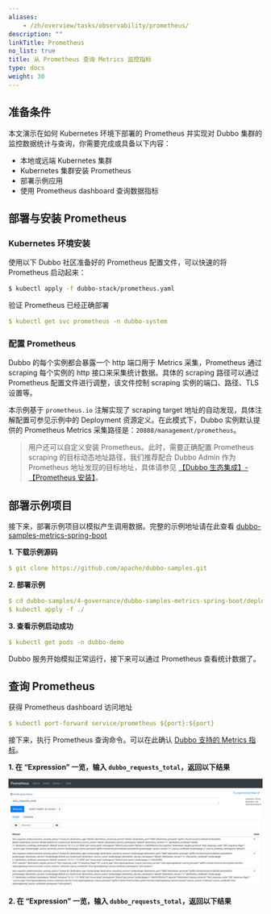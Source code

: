 ```yaml
---
aliases:
    - /zh/overview/tasks/observability/prometheus/
description: ""
linkTitle: Prometheus
no_list: true
title: 从 Prometheus 查询 Metrics 监控指标
type: docs
weight: 30
---
```




## 准备条件
本文演示在如何 Kubernetes 环境下部署的 Prometheus 并实现对 Dubbo 集群的监控数据统计与查询，你需要完成或具备以下内容：
* 本地或远端 Kubernetes 集群
* Kubernetes 集群安装 Prometheus
* 部署示例应用
* 使用 Prometheus dashboard 查询数据指标

## 部署与安装 Prometheus
### Kubernetes 环境安装
使用以下 Dubbo 社区准备好的 Prometheus 配置文件，可以快速的将 Prometheus 启动起来：

```sh
$ kubectl apply -f dubbo-stack/prometheus.yaml
```

验证 Prometheus 已经正确部署
```yaml
$ kubectl get svc prometheus -n dubbo-system
```

### 配置 Prometheus

Dubbo 的每个实例都会暴露一个 http 端口用于 Metrics 采集，Prometheus 通过 scraping 每个实例的 http 接口来采集统计数据。具体的 scraping 路径可以通过 Prometheus 配置文件进行调整，该文件控制 scraping 实例的端口、路径、TLS 设置等。

本示例基于 `prometheus.io` 注解实现了 scraping target 地址的自动发现，具体注解配置可参见示例中的 Deployment 资源定义。在此模式下，Dubbo 实例默认提供的 Prometheus Metrics 采集路径是：`20888/management/prometheus`。

> 用户还可以自定义安装 Prometheus。此时，需要正确配置 Prometheus scraping 的目标动态地址路径，我们推荐配合 Dubbo Admin 作为 Prometheus 地址发现的目标地址，具体请参见 [【Dubbo 生态集成】-【Prometheus 安装】](../../../reference/integrations/prometheus/)。

## 部署示例项目
接下来，部署示例项目以模拟产生调用数据。完整的示例地址请在此查看 [dubbo-samples-metrics-spring-boot](https://github.com/apache/dubbo-samples/tree/master/4-governance/dubbo-samples-metrics-spring-boot)

**1. 下载示例源码**

```yaml
$ git clone https://github.com/apache/dubbo-samples.git
```

**2. 部署示例**

```yaml
$ cd dubbo-samples/4-governance/dubbo-samples-metrics-spring-boot/deploy/k8s
$ kubectl apply -f ./
```

**3. 查看示例启动成功**
```yaml
$ kubectl get pods -n dubbo-demo
```

Dubbo 服务开始模拟正常运行，接下来可以通过 Prometheus 查看统计数据了。

## 查询 Prometheus

获得 Prometheus dashboard 访问地址
```yaml
$ kubectl port-forward service/prometheus ${port}:${port}
```

接下来，执行 Prometheus 查询命令。可以在此确认 [Dubbo 支持的 Metrics 指标](../../../reference/proposals/metrics/)。

**1. 在 “Expression” 一览，输入 `dubbo_requests_total`，返回以下结果**

![img](/imgs/v3/tasks/observability/prometheus.png)

**2. 在 “Expression” 一览，输入 `dubbo_requests_total`，返回以下结果**
